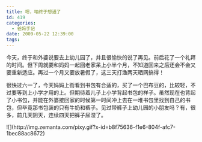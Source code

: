 ```yaml
---
title: 嗯，咱终于想通了
id: 419
categories:
  - 爸妈手记
date: 2009-05-22 12:39:00
tags:
---
```


今天，终于和外婆说要去上幼儿园了，并且很愉快的说了再见。前后花了一个礼拜的时间。但下周就要和妈妈一起回老家呆上小半个月，不知道回来之后还会不会又要重新适应。再过一个月又要放暑假了，这三天打渔两天晒网搞得！

很快过六一了，今天妈妈上街看到书包有合适的，买了一个巴布豆的，比较轻，不过要等到上小学才用的上。但期待着儿子上小学背起书包的样子。虽然现在也背起了小书包，并能在外婆接回家的时候第一时间冲上去在一堆书包里找到自己的书包，但毕竟那书包装的只有牛奶和裤子。见过带裤子上幼儿园的小朋友吗？有，很多，前几天阴天，连续四天把裤子尿湿了。

<div class="zemanta-pixie">![](http://img.zemanta.com/pixy.gif?x-id=b8f75636-f1e6-804f-afc7-1bec88ac8672)</div>
